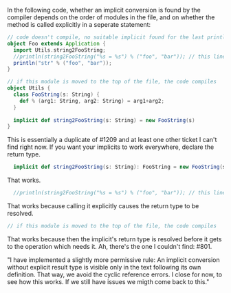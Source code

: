 In the following code, whether an implicit conversion is found by the compiler depends on the order of modules in the file, and on whether the method is called explicitly in a seperate statement:

```scala
// code doesn't compile, no suitable implicit found for the last println
object Foo extends Application {
  import Utils.string2FooString;
  //println(string2FooString("%s = %s") % ("foo", "bar")); // this line causes next line to compile!
  println("str" % ("foo", "bar"));
}

// if this module is moved to the top of the file, the code compiles
object Utils {
  class FooString(s: String) {
    def % (arg1: String, arg2: String) = arg1+arg2;
  }
    
  implicit def string2FooString(s: String) = new FooString(s)
}
```
This is essentially a duplicate of #1209 and at least one other ticket I can't find right now.  If you want your implicits to work everywhere, declare the return type.
```scala
  implicit def string2FooString(s: String): FooString = new FooString(s)
```
That works.
```scala
  //println(string2FooString("%s = %s") % ("foo", "bar")); // this line causes next line to compile!
```
That works because calling it explicitly causes the return type to be resolved.
```scala
// if this module is moved to the top of the file, the code compiles
```
That works because then the implicit's return type is resolved before it gets to the operation which needs it.
Ah, there's the one I couldn't find: #801.

"I have implemented a slightly more permissive rule: An implicit conversion without explicit result type is visible only in the text following its own definition. That way, we avoid the cyclic reference errors. I close for now, to see how this works. If we still have issues we migth come back to this."
